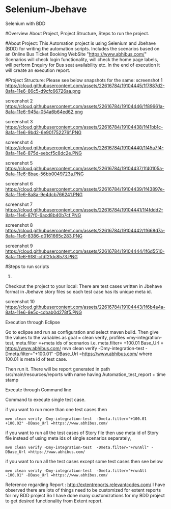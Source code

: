 # Selenium-Jbehave
Selenium with BDD 


#Overview 
About Project,
Project Structure,
Steps to run the project.



#About Project: 
This Automation project is using Selenium and Jbehave (BDD) for writing the automation scripts.
Includes the scenarios based on an Online Bus Ticket Booking WebSite "https://www.abhibus.com/"
Scenarios will check login functionality, will check the home page labels, will perform Enquiry for Bus seat availability etc.
In the end of execution it will create an execution report.


#Project Structure: 
Please see below snapshots for the same: 
screenshot 1
https://cloud.githubusercontent.com/assets/22616784/19104445/1f7887d2-8afa-11e6-86c5-d9cfc66726aa.png

screenshot 2
https://cloud.githubusercontent.com/assets/22616784/19104446/1f89661a-8afa-11e6-945a-054a6b64ed62.png

screenshot 3
https://cloud.githubusercontent.com/assets/22616784/19104438/1f41bb1c-8afa-11e6-9bd2-6e901752276f.PNG

screenshot 4
https://cloud.githubusercontent.com/assets/22616784/19104440/1f45a7f4-8afa-11e6-875d-eebcf5c8dc2e.PNG


screenshot 5
https://cloud.githubusercontent.com/assets/22616784/19104437/1f40105a-8afa-11e6-8bae-56bb0049723a.PNG


screenshot 6
https://cloud.githubusercontent.com/assets/22616784/19104439/1f43897e-8afa-11e6-8a8a-9e4dcb766241.PNG


screenshot 7
https://cloud.githubusercontent.com/assets/22616784/19104441/1f4fddd2-8afa-11e6-87f0-6acd8b40b7cf.PNG

screenshot 8
https://cloud.githubusercontent.com/assets/22616784/19104442/1f668d7a-8afa-11e6-8386-d0161665c283.PNG


screenshot 9
https://cloud.githubusercontent.com/assets/22616784/19104444/1f6d5510-8afa-11e6-9f8f-cfdf2fdc8573.PNG





#Steps to run scripts

1.
Checkout the project to your local: 
There are test cases written in Jbehave  format in Jbehave story files so each test case has its unique meta id. 




screenshot 10
https://cloud.githubusercontent.com/assets/22616784/19104443/1f6b4a4a-8afa-11e6-8e5c-ccbab0d278f5.PNG



Execution through Eclipse
  
Go to eclipse and run as configuration and select maven build.
	Then give the values to the variables as 
 		goal = clean verify,
		profiles =my-integration-test,
		meta.filter =+meta ids of scenarios
 		i.e. meta.filter= +100.01 Base_Url = https://www.abhibus.com/
	mvn clean verify -Dmy-integration-test  -Dmeta.filter="+100.01" -DBase_Url =https://www.abhibus.com/
 where 100.01 is meta id of test case.

Then run it.
There will be report generated in path  src/main/resources/reports with name having Automation_test_report + time stamp

Execute through Command line

 Command to execute single test case.
	
 if you want to run more than one test cases then
	
	mvn clean verify -Dmy-integration-test  -Dmeta.filter="+100.01 +100.02" -DBase_Url =https://www.abhibus.com/

 if you want to run all the test cases of Story file then use meta id of Story file instead of using meta ids of single scenarios 	   separately,
	
	mvn clean verify -Dmy-integration-test  -Dmeta.filter="+runAll" -DBase_Url =https://www.abhibus.com/

 if you want to run all the test cases except some test cases then see below
	
	mvn clean verify -Dmy-integration-test  -Dmeta.filter="+runAll -100.01" -DBase_Url =https://www.abhibus.com/


Reference regarding Report : 
http://extentreports.relevantcodes.com/
I have observed there are lots of things  need to be customized for extent reports for my BDD project
So I have done many customizations for my BDD project to get desired functionality from Extent report.








